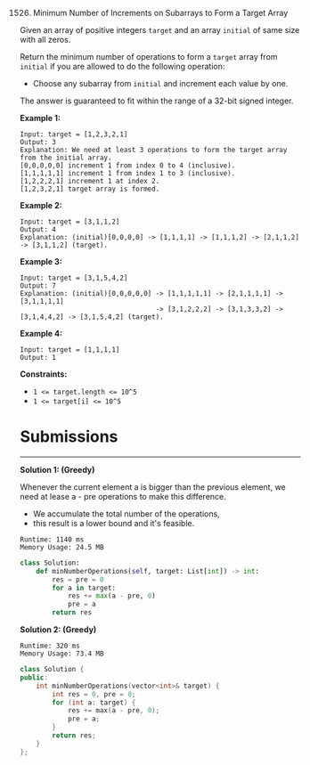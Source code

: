 1526. Minimum Number of Increments on Subarrays to Form a Target Array

Given an array of positive integers `target` and an array `initial` of same size with all zeros.

Return the minimum number of operations to form a `target` array from `initial` if you are allowed to do the following operation:

* Choose any subarray from `initial` and increment each value by one.

The answer is guaranteed to fit within the range of a 32-bit signed integer.
 

**Example 1:**
```
Input: target = [1,2,3,2,1]
Output: 3
Explanation: We need at least 3 operations to form the target array from the initial array.
[0,0,0,0,0] increment 1 from index 0 to 4 (inclusive).
[1,1,1,1,1] increment 1 from index 1 to 3 (inclusive).
[1,2,2,2,1] increment 1 at index 2.
[1,2,3,2,1] target array is formed.
```

**Example 2:**
```
Input: target = [3,1,1,2]
Output: 4
Explanation: (initial)[0,0,0,0] -> [1,1,1,1] -> [1,1,1,2] -> [2,1,1,2] -> [3,1,1,2] (target).
```

**Example 3:**
```
Input: target = [3,1,5,4,2]
Output: 7
Explanation: (initial)[0,0,0,0,0] -> [1,1,1,1,1] -> [2,1,1,1,1] -> [3,1,1,1,1] 
                                  -> [3,1,2,2,2] -> [3,1,3,3,2] -> [3,1,4,4,2] -> [3,1,5,4,2] (target).
```

**Example 4:**
```
Input: target = [1,1,1,1]
Output: 1
```

**Constraints:**

* `1 <= target.length <= 10^5`
* `1 <= target[i] <= 10^5`

# Submissions
---
**Solution 1: (Greedy)**

Whenever the current element a is bigger than the previous element, we need at lease a - pre operations to make this difference.

* We accumulate the total number of the operations,
* this result is a lower bound and it's feasible.

```
Runtime: 1140 ms
Memory Usage: 24.5 MB
```
```python
class Solution:
    def minNumberOperations(self, target: List[int]) -> int:
        res = pre = 0
        for a in target:
            res += max(a - pre, 0)
            pre = a
        return res
```

**Solution 2: (Greedy)**
```
Runtime: 320 ms
Memory Usage: 73.4 MB
```
```c++
class Solution {
public:
    int minNumberOperations(vector<int>& target) {
        int res = 0, pre = 0;
        for (int a: target) {
            res += max(a - pre, 0);
            pre = a;
        }
        return res;
    }
};
```